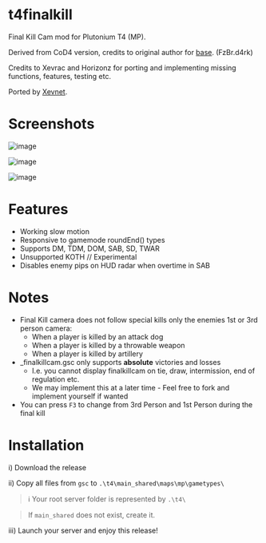 # t4finalkill
Final Kill Cam mod for Plutonium T4 (MP).

Derived from CoD4 version, credits to original author for [base](https://www.moddb.com/mods/final-killcam/downloads/final-killcam-24). (FzBr.d4rk)

Credits to Xevrac and Horizonz for porting and implementing missing functions, features, testing etc.

Ported by [Xevnet](https://xevnet.au).

# Screenshots 

![image](https://github.com/Xevrac/t4finalkill/assets/19704346/f6fe31ed-66d2-4fab-bd66-c73f9f302118)

![image](https://github.com/Xevrac/t4finalkill/assets/19704346/15e2c0b3-6f33-44d2-9c36-a1b2abe49ce6)

![image](https://github.com/Xevrac/t4finalkill/assets/19704346/05e2932c-2ae8-4c04-925a-d3580d03a985)

# Features

* Working slow motion
* Responsive to gamemode roundEnd() types
* Supports DM, TDM, DOM, SAB, SD, TWAR
* Unsupported KOTH // Experimental
* Disables enemy pips on HUD radar when overtime in SAB

# Notes

* Final Kill camera does not follow special kills only the enemies 1st or 3rd person camera:
  * When a player is killed by an attack dog
  * When a player is killed by a throwable weapon
  * When a player is killed by artillery
* _finalkillcam.gsc only supports **absolute** victories and losses
  * I.e. you cannot display finalkillcam on tie, draw, intermission, end of regulation etc.
  * We may implement this at a later time - Feel free to fork and implement yourself if wanted
* You can press `F3` to change from 3rd Person and 1st Person during the final kill

# Installation

i) Download the release

ii) Copy all files from `gsc` to `.\t4\main_shared\maps\mp\gametypes\`
> ℹ️ Your root server folder is represented by `.\t4\`

> If `main_shared` does not exist, create it.

iii) Launch your server and enjoy this release!
